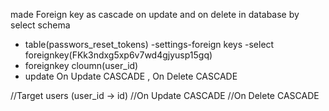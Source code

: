 made Foreign key as cascade on update and on delete in database by 
select schema
- table(passwors_reset_tokens)
-settings-foreign keys
-select foreignkey(FKk3ndxg5xp6v7wd4gjyusp15gq)
- foreignkey cloumn(user_id)
- update On Update CASCADE , On Delete CASCADE

//Target users (user_id → id) 
//On Update CASCADE 
//On Delete CASCADE

